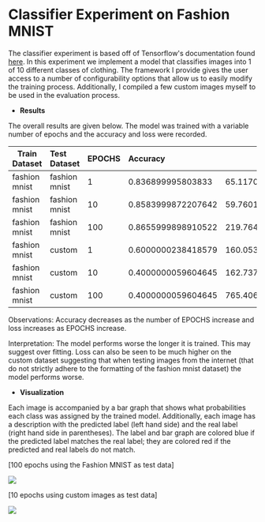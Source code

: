 # Classifier Experiment on Fashion MNIST

The classifier experiment is based off of Tensorflow's documentation
found [here](https://www.tensorflow.org/tutorials/keras/classification). In this experiment we implement a model that
classifies images into 1 of 10 different classes of clothing. The framework I provide gives the user access to a number
of configurability options that allow us to easily modify the training process. Additionally, I compiled a few custom
images myself to be used in the evaluation process.

- **Results**

The overall results are given below. The model was trained with a variable number of epochs and the accuracy and loss
were recorded.

| Train Dataset | Test Dataset  | EPOCHS | Accuracy           | Loss               |
|---------------|:--------------|:-------|:-------------------|--------------------|
| fashion mnist | fashion mnist | 1      | 0.836899995803833  | 65.11700439453125  |
| fashion mnist | fashion mnist | 10     | 0.8583999872207642 | 59.760101318359375 |
| fashion mnist | fashion mnist | 100    | 0.8655999898910522 | 219.7647247314453  |
| fashion mnist | custom        | 1      | 0.6000000238418579 | 160.0536651611328  |
| fashion mnist | custom        | 10     | 0.4000000059604645 | 162.7378692626953  |
| fashion mnist | custom        | 100    | 0.4000000059604645 | 765.4063110351562  |

Observations: Accuracy decreases as the number of EPOCHS increase and loss increases as EPOCHS increase.

Interpretation: The model performs worse the longer it is trained. This may suggest over fitting. Loss can also be seen
to be much higher on the custom dataset suggesting that when testing images from the internet (that do not strictly
adhere to the formatting of the fashion mnist dataset) the model performs worse.

- **Visualization**

Each image is accompanied by a bar graph that shows what probabilities each class was assigned by the trained model.
Additionally, each image has a description with the predicted label (left hand side) and the real label (right hand side
in parentheses). The label and bar graph are colored blue if the predicted label matches the real label; they are 
colored red if the predicted and real labels do not match.

[100 epochs using the Fashion MNIST as test data]

![](generated_plots/fashion_mnist%20100EPOCHS%20First%2015%20Image%20Results%20test_loss%20219_7647247314453%20test_acc%200_8655999898910522-1659984932.png)

[10 epochs using custom images as test data]

![](generated_plots/fashion_mnist%2010EPOCHS%20Custom%20Image%20Results%20test_loss%20162_7378692626953%20test_acc%200_4000000059604645-1659984698.png)
